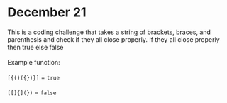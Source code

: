 # December 21
This is a coding challenge that takes a string of brackets, braces, and parenthesis and check if they all close properly. If they all close properly then true else false\
\
Example function:\
\
`[{()({})}]` = `true`\
\
`[[]{](})` = `false`
